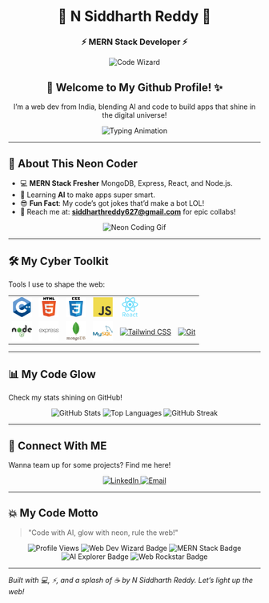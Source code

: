 <div align="center">
  <h1>🌟 N Siddharth Reddy 🌟</h1>
  <h3>⚡️ MERN Stack Developer ⚡️</h3>
  <img src="https://images.hdqwalls.com/download/eat-sleep-code-repeat-er-3840x2400.jpg" height="300px" width="full" alt="Code Wizard" />
</div>


<div align="center">
  <h2>🚀 Welcome to My Github Profile! ✨</h2>
  <p>I’m a web dev from India, blending AI and code to build apps that shine in the digital universe!</p>
  <img src="https://readme-typing-svg.herokuapp.com?font=Roboto+Mono&size=24&pause=400&color=00FFDD&background=00000022&center=true&vCenter=true&width=600&lines=Code+is+my+vibe,+AI+is+my+fire!;Crafting+web+masterpieces!;Let’s+light+up+the+web!" alt="Typing Animation" /></div>

---

## 🌌 About This Neon Coder
- 💻 **MERN Stack Fresher**  MongoDB, Express, React, and Node.js.
- 🌠 Learning **AI** to make apps super smart.
- 😎 **Fun Fact**: My code’s got jokes that’d make a bot LOL!
- 📧 Reach me at: **siddharthreddy627@gmail.com** for epic collabs!

<div align="center">
  <img src="https://media2.giphy.com/media/v1.Y2lkPTc5MGI3NjExMGxwNzByNzI3aXluODF6dTVpbTM4cWhkcTlheGJ0MjYycWMya2Q3MyZlcD12MV9pbnRlcm5hbF9naWZfYnlfaWQmY3Q9Zw/Xgg0PkTao7Yy8HOElW/giphy.gif" width="240" alt="Neon Coding Gif" />
</div>

---

## 🛠️ My Cyber Toolkit
Tools I use to shape the web:

<div align="center">
  <table>
    <tr>
      <td><a href="https://www.w3schools.com/cpp/"><img src="https://raw.githubusercontent.com/devicons/devicon/master/icons/cplusplus/cplusplus-original.svg" alt="C++" width="40" height="40"/></a></td>
      <td><a href="https://www.w3.org/html/"><img src="https://raw.githubusercontent.com/devicons/devicon/master/icons/html5/html5-original-wordmark.svg" alt="HTML5" width="40" height="40"/></a></td>
      <td><a href="https://www.w3schools.com/css/"><img src="https://raw.githubusercontent.com/devicons/devicon/master/icons/css3/css3-original-wordmark.svg" alt="CSS3" width="40" height="40"/></a></td>
      <td><a href="https://developer.mozilla.org/en-US/docs/Web/JavaScript"><img src="https://raw.githubusercontent.com/devicons/devicon/master/icons/javascript/javascript-original.svg" alt="JavaScript" width="40" height="40"/></a></td>
      <td><a href="https://reactjs.org/"><img src="https://raw.githubusercontent.com/devicons/devicon/master/icons/react/react-original-wordmark.svg" alt="React" width="40" height="40"/></a></td>
    </tr>
    <tr>
      <td><a href="https://nodejs.org"><img src="https://raw.githubusercontent.com/devicons/devicon/master/icons/nodejs/nodejs-original-wordmark.svg" alt="Node.js" width="40" height="40"/></a></td>
      <td><a href="https://expressjs.com"><img src="https://raw.githubusercontent.com/devicons/devicon/master/icons/express/express-original-wordmark.svg" alt="Express" width="40" height="40"/></a></td>
      <td><a href="https://www.mongodb.com/"><img src="https://raw.githubusercontent.com/devicons/devicon/master/icons/mongodb/mongodb-original-wordmark.svg" alt="MongoDB" width="40" height="40"/></a></td>
      <td><a href="https://www.mysql.com/"><img src="https://raw.githubusercontent.com/devicons/devicon/master/icons/mysql/mysql-original-wordmark.svg" alt="MySQL" width="40" height="40"/></a></td>
      <td><a href="https://tailwindcss.com/"><img src="https://www.vectorlogo.zone/logos/tailwindcss/tailwindcss-icon.svg" alt="Tailwind CSS" width="40" height="40"/></a></td>
      <td><a href="https://git-scm.com/"><img src="https://www.vectorlogo.zone/logos/git-scm/git-scm-icon.svg" alt="Git" width="40" height="40"/></a></td>
    </tr>
  </table>
</div>

---

## 📊 My Code Glow
Check my stats shining on GitHub!

<div align="center">
  <img src="https://github-readme-stats.vercel.app/api?username=siddreddy07&show_icons=true&theme=highcontrast&hide_border=true" alt="GitHub Stats" />
  <img src="https://github-readme-stats.vercel.app/api/top-langs?username=siddreddy07&show_icons=true&theme=highcontrast&layout=compact&hide_border=true" alt="Top Languages" />
  <img src="https://github-readme-streak-stats.herokuapp.com/?user=siddreddy07&theme=highcontrast&hide_border=true" alt="GitHub Streak" />
</div>

---

## 📡 Connect With ME
Wanna team up for some projects? Find me here!

<div align="center">
  <a href="https://linkedin.com/in/n-siddharth-reddy-9579a1273" target="_blank">
    <img src="https://raw.githubusercontent.com/rahuldkjain/github-profile-readme-generator/master/src/images/icons/Social/linked-in-alt.svg" alt="LinkedIn" height="30" width="40" />
  </a>
  <a href="mailto:siddharthreddy627@gmail.com">
    <img src="https://img.icons8.com/color/48/000000/gmail.png" alt="Email" height="30" width="40" />
  </a>
</div>

---

## 💥 My Code Motto
> "Code with AI, glow with neon, rule the web!"

<div align="center">
  <img src="https://komarev.com/ghpvc/?username=siddreddy07&label=Profile%20Views&color=00FFDD&style=flat" alt="Profile Views" />
  <img src="https://img.shields.io/badge/Neon%20Wizard-FF00FF?style=flat-square&logo=codepen" alt="Web Dev Wizard Badge" />
  <img src="https://img.shields.io/badge/MERN%20Master-00FFDD?style=flat-square&logo=react" alt="MERN Stack Badge" />
  <img src="https://img.shields.io/badge/AI%20Guru-FFFF00?style=flat-square&logo=langchain" alt="AI Explorer Badge" />
  <img src="https://img.shields.io/badge/Web%20Rockstar-FF6666?style=flat-square&logo=javascript" alt="Web Rockstar Badge" />
</div>

---

*Built with 💻, ⚡️, and a splash of ☕ by N Siddharth Reddy. Let’s light up the web!*
